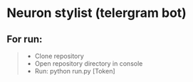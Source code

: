 # Neuron stylist (telergram bot)
## For run:
> - Clone repository
> - Open repository directory in console
> - Run: python run.py [Token]
